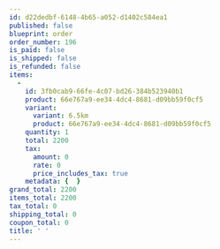 ```yaml
---
id: d22dedbf-6148-4b65-a052-d1402c584ea1
published: false
blueprint: order
order_number: 196
is_paid: false
is_shipped: false
is_refunded: false
items:
  -
    id: 3fb0cab9-66fe-4c07-bd26-384b523940b1
    product: 66e767a9-ee34-4dc4-8681-d09bb59f0cf5
    variant:
      variant: 6.5km
      product: 66e767a9-ee34-4dc4-8681-d09bb59f0cf5
    quantity: 1
    total: 2200
    tax:
      amount: 0
      rate: 0
      price_includes_tax: true
    metadata: {  }
grand_total: 2200
items_total: 2200
tax_total: 0
shipping_total: 0
coupon_total: 0
title: ' '
---
```

